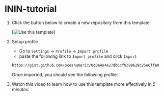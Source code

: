 # ININ-tutorial

1. Click the button below to create a new repository from this template

   [![Use this template](https://img.shields.io/badge/Use%20this%20template-2ea44f?style=for-the-badge&logo=github)]

2. Setup profile

   - Go to `Settings` -> `Profile` -> `Import profile` 
   - paste the following link to `Import profile` and click `Import`

   ```bash
   https://gist.github.com/oceanumeric/0c0e4a4e27db6cf9388629c25e6ffa94
   ```

   Once imported, you should see the following profile:

 

3. Watch this video to learn how to use this template more effectively in _5 minutes_:
